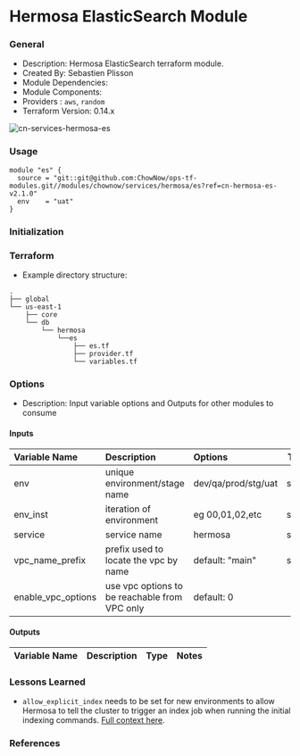 # Hermosa ElasticSearch Module

### General

* Description: Hermosa ElasticSearch terraform module.
* Created By: Sebastien Plisson
* Module Dependencies:
* Module Components:
* Providers : `aws`, `random`
* Terraform Version: 0.14.x

![cn-services-hermosa-es](https://github.com/ChowNow/ops-tf-modules/workflows/cn-services-hermosa-es/badge.svg)

### Usage

```hcl
module "es" {
  source = "git::git@github.com:ChowNow/ops-tf-modules.git//modules/chownow/services/hermosa/es?ref=cn-hermosa-es-v2.1.0"
  env    = "uat"
}
```

### Initialization

### Terraform

* Example directory structure:
```
.
├── global
└── us-east-1
    ├── core
    └── db
        └── hermosa
            └──es
                ├── es.tf
                ├── provider.tf
                └── variables.tf
```

### Options

* Description: Input variable options and Outputs for other modules to consume

#### Inputs

| Variable Name      | Description                                   | Options             |  Type  | Required? | Notes |
| :----------------- | :-------------------------------------------- | :------------------ | :----: | :-------: | :---- |
| env                | unique environment/stage name                 | dev/qa/prod/stg/uat | string |    Yes    | N/A   |
| env_inst           | iteration of environment                      | eg 00,01,02,etc     | string |    No     | N/A   |
| service            | service name                                  | hermosa             | string |    No     | N/A   |
| vpc_name_prefix    | prefix used to locate the vpc by name         | default: "main"     | string |    No     | N/A   |
| enable_vpc_options | use vpc options to be reachable from VPC only | default: 0          |  int   |    No     | N/A   |

#### Outputs

| Variable Name | Description | Type  | Notes |
| :------------ | :---------- | :---: | :---- |


### Lessons Learned

- `allow_explicit_index` needs to be set for new environments to allow Hermosa to tell the cluster to trigger an index job when running the initial indexing commands. [Full context here](https://chownow.atlassian.net/browse/CN-24338).

### References
